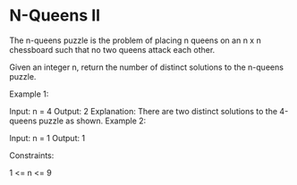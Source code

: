 # N-Queens II
The n-queens puzzle is the problem of placing n queens on an n x n chessboard such that no two queens attack each other.

Given an integer n, return the number of distinct solutions to the n-queens puzzle.

 

Example 1:


Input: n = 4
Output: 2
Explanation: There are two distinct solutions to the 4-queens puzzle as shown.
Example 2:

Input: n = 1
Output: 1
 

Constraints:

1 <= n <= 9


